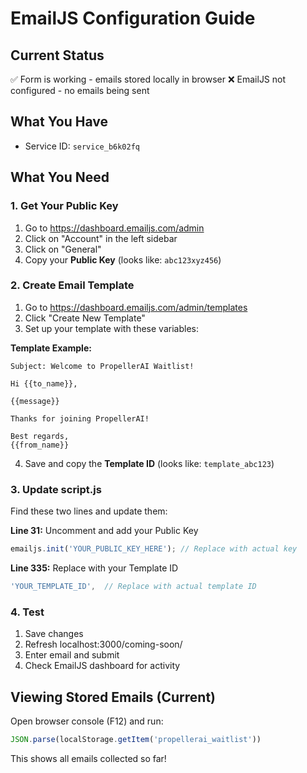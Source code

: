 # EmailJS Configuration Guide

## Current Status
✅ Form is working - emails stored locally in browser
❌ EmailJS not configured - no emails being sent

## What You Have
- Service ID: `service_b6k02fq`

## What You Need

### 1. Get Your Public Key
1. Go to https://dashboard.emailjs.com/admin
2. Click on "Account" in the left sidebar
3. Click on "General" 
4. Copy your **Public Key** (looks like: `abc123xyz456`)

### 2. Create Email Template
1. Go to https://dashboard.emailjs.com/admin/templates
2. Click "Create New Template"
3. Set up your template with these variables:

**Template Example:**
```
Subject: Welcome to PropellerAI Waitlist!

Hi {{to_name}},

{{message}}

Thanks for joining PropellerAI!

Best regards,
{{from_name}}
```

4. Save and copy the **Template ID** (looks like: `template_abc123`)

### 3. Update script.js

Find these two lines and update them:

**Line 31:** Uncomment and add your Public Key
```javascript
emailjs.init('YOUR_PUBLIC_KEY_HERE'); // Replace with actual key
```

**Line 335:** Replace with your Template ID
```javascript
'YOUR_TEMPLATE_ID',  // Replace with actual template ID
```

### 4. Test
1. Save changes
2. Refresh localhost:3000/coming-soon/
3. Enter email and submit
4. Check EmailJS dashboard for activity

## Viewing Stored Emails (Current)

Open browser console (F12) and run:
```javascript
JSON.parse(localStorage.getItem('propellerai_waitlist'))
```

This shows all emails collected so far!
